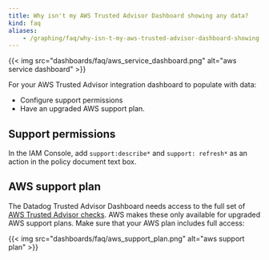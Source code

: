 ```yaml
---
title: Why isn't my AWS Trusted Advisor Dashboard showing any data?
kind: faq
aliases:
    - /graphing/faq/why-isn-t-my-aws-trusted-advisor-dashboard-showing-any-data
---
```


{{< img src="dashboards/faq/aws_service_dashboard.png" alt="aws service dashboard"  >}}

For your AWS Trusted Advisor integration dashboard to populate with data:

* Configure support permissions
* Have an upgraded AWS support plan.

## Support permissions

In the IAM Console, add `support:describe*` and `support: refresh*` as an action in the policy document text box.

## AWS support plan

The Datadog Trusted Advisor Dashboard needs access to the full set of [AWS Trusted Advisor checks][1]. AWS makes these only available for upgraded AWS support plans. Make sure that your AWS plan includes full access:

{{< img src="dashboards/faq/aws_support_plan.png" alt="aws support plan"  >}}

[1]: https://aws.amazon.com/premiumsupport/trustedadvisor
